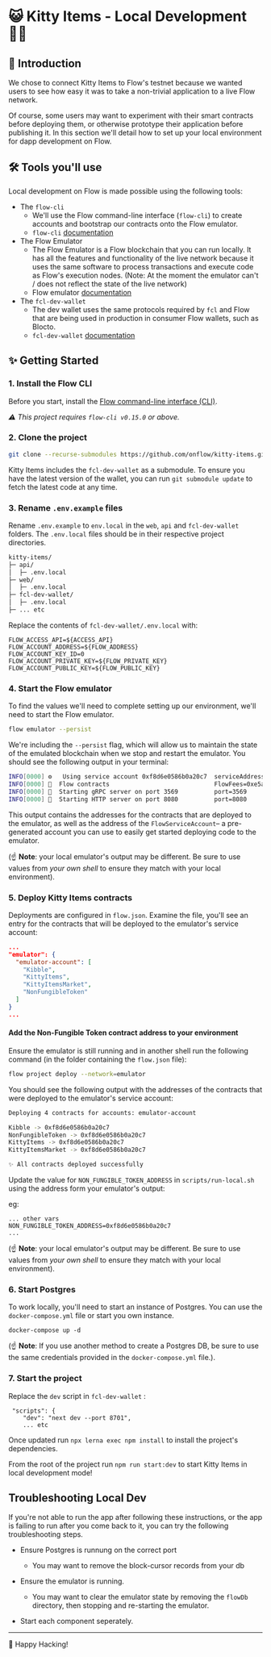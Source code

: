 # 😺 Kitty Items - Local Development 👩‍💻

## 👋 Introduction
We chose to connect Kitty Items to Flow's testnet because we wanted users to see how easy it was to take a non-trivial application to a live Flow network.

Of course, some users may want to experiment with their smart contracts before deploying them, or otherwise prototype their application before publishing it.
In this section we'll detail how to set up your local environment for dapp development on Flow.

## 🛠 Tools you'll use
Local development on Flow is made possible using the following tools:

- The `flow-cli`
  - We'll use the Flow command-line interface (`flow-cli`) to create accounts and bootstrap our contracts onto the Flow emulator.
  - `flow-cli` [documentation](https://docs.onflow.org/flow-cli)
- The Flow Emulator
  - The Flow Emulator is a Flow blockchain that you can run locally. It has all the features and functionality of the live network because it uses the same software to process transactions and execute code as Flow's execution nodes. (Note: At the moment the emulator can't / does not reflect the state of the live network)
  - Flow emulator [documentation](https://docs.onflow.org/emulator)
- The `fcl-dev-wallet`
  - The dev wallet uses the same protocols required by `fcl` and Flow that are being used in production in consumer Flow wallets, such as Blocto.
  - `fcl-dev-wallet` [documentation](https://github.com/onflow/fcl-dev-wallet)

## ✨ Getting Started

### 1. Install the Flow CLI

Before you start, install the [Flow command-line interface (CLI)](https://docs.onflow.org/flow-cli).

_⚠️ This project requires `flow-cli v0.15.0` or above._

### 2. Clone the project

```sh
git clone --recurse-submodules https://github.com/onflow/kitty-items.git
```

Kitty Items includes the `fcl-dev-wallet` as a submodule. To ensure you have the latest version of the wallet, you can run `git submodule update` to fetch the latest code at any time.

### 3. Rename `.env.example` files

Rename `.env.example` to `env.local` in the `web`, `api` and `fcl-dev-wallet` folders.
The `.env.local` files should be in their respective project directories.

```sh
kitty-items/
├─ api/
│  ├─ .env.local
├─ web/
│  ├─ .env.local
├─ fcl-dev-wallet/
│  ├─ .env.local
├─ ... etc
```

Replace the contents of `fcl-dev-wallet/.env.local` with:

```
FLOW_ACCESS_API=${ACCESS_API}
FLOW_ACCOUNT_ADDRESS=${FLOW_ADDRESS}
FLOW_ACCOUNT_KEY_ID=0
FLOW_ACCOUNT_PRIVATE_KEY=${FLOW_PRIVATE_KEY}
FLOW_ACCOUNT_PUBLIC_KEY=${FLOW_PUBLIC_KEY}
```

### 4. Start the Flow emulator

To find the values we'll need to complete setting up our environment, we'll need to start the Flow emulator.

```sh
flow emulator --persist
```

We're including the `--persist` flag, which will allow us to maintain the state of the emulated blockchain when we stop and restart the emulator. You should see the following output in your terminal:

```sh
INFO[0000] ⚙️   Using service account 0xf8d6e0586b0a20c7  serviceAddress=f8d6e0586b0a20c7 serviceHashAlgo=SHA3_256 servicePrivKey=f8e188e8af0b8b414be59c4a1a15cc666c898fb34d94156e9b51e18bfde754a5 servicePubKey=6e70492cb4ec2a6013e916114bc8bf6496f3335562f315e18b085c19da659bdfd88979a5904ae8bd9b4fd52a07fc759bad9551c04f289210784e7b08980516d2 serviceSigAlgo=ECDSA_P256
INFO[0000] 📜  Flow contracts                             FlowFees=0xe5a8b7f23e8b548f FlowServiceAccount=0xf8d6e0586b0a20c7 FlowStorageFees=0xf8d6e0586b0a20c7 FlowToken=0x0ae53cb6e3f42a79 FungibleToken=0xee82856bf20e2aa6
INFO[0000] 🌱  Starting gRPC server on port 3569          port=3569
INFO[0000] 🌱  Starting HTTP server on port 8080          port=8080
```
This output contains the addresses for the contracts that are deployed to the emulator, as well as the address of the `FlowServiceAccount`– a pre-generated account you can use to easily get started deploying code to the emulator.

(☝️ **Note**: your local emulator's output may be different. Be sure to use values from _your own shell_ to ensure they match with your local environment).
### 5. Deploy Kitty Items contracts

Deployments are configured in `flow.json`. Examine the file, you'll see an entry for the contracts that will be deployed to the emulator's service account: 

```json
...
"emulator": {
  "emulator-account": [
    "Kibble",
    "KittyItems",
    "KittyItemsMarket",
    "NonFungibleToken"
  ]
}
...
```
#### Add the Non-Fungible Token contract address to your environment

Ensure the emulator is still running and in another shell run the following command (in the folder containing the `flow.json` file):

```sh
flow project deploy --network=emulator
```
You should see the following output with the addresses of the contracts that were deployed to the emulator's service account:
```sh
Deploying 4 contracts for accounts: emulator-account

Kibble -> 0xf8d6e0586b0a20c7
NonFungibleToken -> 0xf8d6e0586b0a20c7
KittyItems -> 0xf8d6e0586b0a20c7
KittyItemsMarket -> 0xf8d6e0586b0a20c7

✨ All contracts deployed successfully
```

Update the value for `NON_FUNGIBLE_TOKEN_ADDRESS` in `scripts/run-local.sh` using the address form your emulator's output: 

eg:
```
... other vars
NON_FUNGIBLE_TOKEN_ADDRESS=0xf8d6e0586b0a20c7
...
```

(☝️ **Note**: your local emulator's output may be different. Be sure to use values from _your own shell_ to ensure they match with your local environment).
### 6. Start Postgres

To work locally, you'll need to start an instance of Postgres. 
You can use the `docker-compose.yml` file or start you own instance.

```
docker-compose up -d
```
(☝️ **Note**: If you use another method to create a Postgres DB, be sure to use the same credentials provided in the `docker-compose.yml` file.).


### 7. Start the project

Replace the `dev` script in `fcl-dev-wallet` :

```
 "scripts": {
    "dev": "next dev --port 8701",
    ... etc
```

Once updated run `npx lerna exec npm install` to install the project's dependencies.

From the root of the project run `npm run start:dev` to start Kitty Items in local development mode!


## Troubleshooting Local Dev

If you're not able to run the app after following these instructions, or the app is failing to run after you come back to it, you can try the following troubleshooting steps.

- Ensure Postgres is runnung on the correct port
  - You may want to remove the block-cursor records from your db

- Ensure the emulator is running.
  - You may want to clear the emulator state by removing the `flowDb` directory, then stopping and re-starting the emulator.

- Start each component seperately. 

---

🚀 Happy Hacking!
